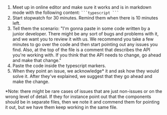 1. Meet up in online editor and make sure it works and is in markdown mode with the following content: ` ```typescript ``` `
2. Start stopwatch for 30 minutes. Remind them when there is 10 minutes left. 
3. Tell them the scenario: "I'm gonna paste in some code written by a junior developer. There might be any sort of bugs and problems with it, and we want you to review it with us. We recommend you take a few minutes to go over the code and then start pointing out any issues you find. Also, at the top of the file is a comment that describes the API you're working with. If you think that the API needs to change, go ahead and make that change."
4. Paste the code inside the typescript markers. 
5. When they point an issue, we acknowledge* it and ask how they would solve it. After they've explained, we suggest that they go ahead and make the change.

*Note: there might be rare cases of issues that are just non-issues or on the wrong level of detail. If they for instance point out that the components should be in separate files, then we note it and commend them for pointing it out, but we have them keep working in the same file. 

